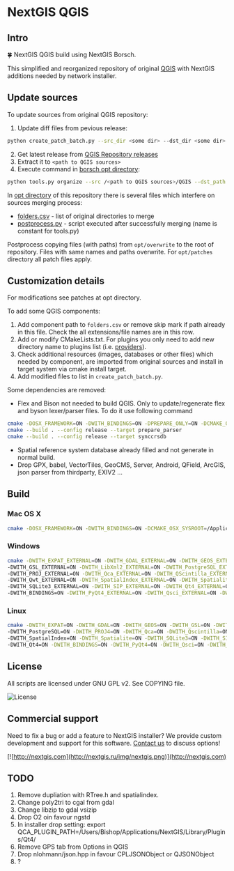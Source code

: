 # NextGIS QGIS

## Intro

:four_leaf_clover: NextGIS QGIS build using NextGIS Borsch.

This simplified and reorganized repository of original [QGIS](https://github.com/qgis/qgis)
with NextGIS additions needed by network installer.

## Update sources

To update sources from original QGIS repository:

1. Update diff files from pevious release:

```bash
python create_patch_batch.py --src_dir <some dir> --dst_dir <some dir>
```

2. Get latest release from [QGIS Repository releases](https://github.com/qgis/QGIS/releases)
3. Extract it to `<path to QGIS sources>`
4. Execute command in [borsch opt directory](https://github.com/nextgis-borsch/borsch/tree/master/opt):

```bash
python tools.py organize --src /<path to QGIS sources>/QGIS --dst_path <path to NextGIS QGIS sources>
```

In [opt directory](https://github.com/nextgis/nextgisqgis/tree/master/opt) of this
repository there is several files which interfere on
sources merging process:

* [folders.csv](https://github.com/nextgis/nextgisqgis/blob/master/opt/folders.csv) - list of original directories to merge
* [postprocess.py](https://github.com/nextgis/nextgisqgis/blob/master/opt/postprocess.py) - script executed after successfully merging (name is constant for tools.py)

Postprocess copying files (with paths) from ```opt/overwrite``` to the root of
repository. Files with same names and paths overwrite.
For ```opt/patches``` directory all patch files apply.

## Customization details

For modifications see patches at opt directory.

To add some QGIS components:

1. Add component path to `folders.csv` or remove skip mark if path already in this file. Check the all extensions/file names are in this row.
2. Add or modify CMakeLists.txt. For plugins you only need to add new directory name to plugins list (i.e. [providers](https://github.com/nextgis/nextgisqgis/blob/master/src/providers/CMakeLists.txt)).
3. Check additional resources (images, databases or other files) which needed by component, are imported from original sources and install in target system via cmake install target.
4. Add modified files to list in `create_patch_batch.py`.

Some dependencies are removed:

* Flex and Bison not needed to build QGIS. Only to update/regenerate flex and byson lexer/parser files. To do it use following command

```bash
cmake -DOSX_FRAMEWORK=ON -DWITH_BINDINGS=ON -DPREPARE_ONLY=ON -DCMAKE_OSX_SYSROOT=/Applications/Xcode.app/Contents/Developer/Platforms/MacOSX.platform/Developer/SDKs/MacOSX.sdk -DCMAKE_OSX_DEPLOYMENT_TARGET=10.14 -DWITH_PROJ_EXTERNAL=ON -DWITH_GDAL_EXTERNAL=ON -DWITH_Qt5_EXTERNAL=ON -DWITH_GEOS_EXTERNAL=ON  -DWITH_Qca_EXTERNAL=ON -DWITH_QtKeychain_EXTERNAL=ON -DWITH_SpatialIndex_EXTERNAL=ON -DWITH_SQLite3_EXTERNAL=ON -DWITH_Spatialite_EXTERNAL=ON -DWITH_LIBZIP_EXTERNAL=ON -DWITH_EXPAT_EXTERNAL=ON ..
cmake --build . --config release --target prepare_parser
cmake --build . --config release --target synccrsdb
```

* Spatial reference system database already filled and not generate in normal build.
* Drop GPX, babel, VectorTiles, GeoCMS, Server, Android, QField, ArcGIS, json parser from thirdparty, EXIV2 ...

## Build

### Mac OS X

```bash
cmake -DOSX_FRAMEWORK=ON -DWITH_BINDINGS=ON -DCMAKE_OSX_SYSROOT=/Applications/Xcode.app/Contents/Developer/Platforms/MacOSX.platform/Developer/SDKs/MacOSX.sdk -DCMAKE_OSX_DEPLOYMENT_TARGET=10.14 -DWITH_PROJ_EXTERNAL=ON -DWITH_GDAL_EXTERNAL=ON -DWITH_Qt5_EXTERNAL=ON -DWITH_GEOS_EXTERNAL=ON  -DWITH_Qca_EXTERNAL=ON -DWITH_QtKeychain_EXTERNAL=ON -DWITH_SpatialIndex_EXTERNAL=ON -DWITH_SQLite3_EXTERNAL=ON -DWITH_Spatialite_EXTERNAL=ON -DWITH_LIBZIP_EXTERNAL=ON -DWITH_EXPAT_EXTERNAL=ON -DWITH_Qwt_EXTERNAL=ON -DWITH_QScintilla_EXTERNAL=ON -DWITH_GSL_EXTERNAL=ON ..
```

### Windows

```bash
cmake -DWITH_EXPAT_EXTERNAL=ON -DWITH_GDAL_EXTERNAL=ON -DWITH_GEOS_EXTERNAL=ON \
-DWITH_GSL_EXTERNAL=ON -DWITH_LibXml2_EXTERNAL=ON -DWITH_PostgreSQL_EXTERNAL=ON \
-DWITH_PROJ_EXTERNAL=ON -DWITH_Qca_EXTERNAL=ON -DWITH_QScintilla_EXTERNAL=ON \
-DWITH_Qwt_EXTERNAL=ON -DWITH_SpatialIndex_EXTERNAL=ON -DWITH_Spatialite_EXTERNAL=ON \
-DWITH_SQLite3_EXTERNAL=ON -DWITH_SIP_EXTERNAL=ON -DWITH_Qt4_EXTERNAL=ON \
-DWITH_BINDINGS=ON -DWITH_PyQt4_EXTERNAL=ON -DWITH_Qsci_EXTERNAL=ON -DWITH_ZLIB_EXTERNAL=ON ..
```

### Linux

```bash
cmake -DWITH_EXPAT=ON -DWITH_GDAL=ON -DWITH_GEOS=ON -DWITH_GSL=ON -DWITH_LibXml2=ON \
-DWITH_PostgreSQL=ON -DWITH_PROJ4=ON -DWITH_Qca=ON -DWITH_Qscintilla=ON -DWITH_Qwt=ON \
-DWITH_SpatialIndex=ON -DWITH_Spatialite=ON -DWITH_SQLite3=ON -DWITH_SIP=ON \
-DWITH_Qt4=ON -DWITH_BINDINGS=ON -DWITH_PyQt4=ON -DWITH_Qsci=ON -DWITH_ZLIB=ON -DWITH_BINDINGS=ON ..
```

## License

All scripts are licensed under GNU GPL v2. See COPYING file.

![License](https://img.shields.io/badge/License-GPL%20v2-blue.svg?maxAge=2592000)

## Commercial support

Need to fix a bug or add a feature to NextGIS installer? We provide custom
development and support for this software.
[Contact us](http://nextgis.ru/en/contact/) to discuss options!

[![http://nextgis.com](http://nextgis.ru/img/nextgis.png)](http://nextgis.com)

## TODO

1. Remove dupliation with RTree.h and spatialindex.
2. Change poly2tri to cgal from gdal
3. Change libzip to gdal vsizip
4. Drop O2 oin favour ngstd
5. In installer drop setting: export QCA_PLUGIN_PATH=/Users/Bishop/Applications/NextGIS/Library/Plugins/Qt4/
6. Remove GPS tab from Options in QGIS
7. Drop nlohmann/json.hpp in favour CPLJSONObject or QJSONObject 
8. ?
